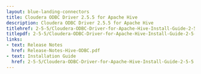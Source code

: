 ```yaml
---
layout: blue-landing-connectors
title: Cloudera ODBC Driver 2.5.5 for Apache Hive
description: Cloudera ODBC Driver 2.5.5 for Apache Hive
titlehref: 2-5-5/Cloudera-ODBC-Driver-for-Apache-Hive-Install-Guide-2-5-5.pdf
titlepdf: 2-5-5/Cloudera-ODBC-Driver-for-Apache-Hive-Install-Guide-2-5-5.pdf
links:
- text: Release Notes
  href: Release-Notes-Hive-ODBC.pdf
- text: Installation Guide
  href: 2-5-5/Cloudera-ODBC-Driver-for-Apache-Hive-Install-Guide-2-5-5.pdf
---
```

